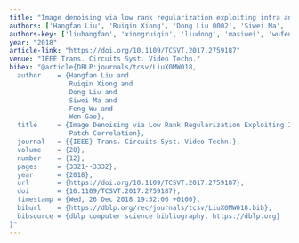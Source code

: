 ```yaml
---
title: "Image denoising via low rank regularization exploiting intra and inter patch correlation"
authors: ['Hangfan Liu', 'Ruiqin Xiong', 'Dong Liu 0002', 'Siwei Ma', 'Feng Wu', 'Wen Gao 0001']
authors-key: ['liuhangfan', 'xiongruiqin', 'liudong', 'masiwei', 'wufeng', 'gaowen']
year: "2018"
article-link: "https://doi.org/10.1109/TCSVT.2017.2759187"
venue: "IEEE Trans. Circuits Syst. Video Techn."
bibex: "@article{DBLP:journals/tcsv/LiuX0MW018,
  author    = {Hangfan Liu and
               Ruiqin Xiong and
               Dong Liu and
               Siwei Ma and
               Feng Wu and
               Wen Gao},
  title     = {Image Denoising via Low Rank Regularization Exploiting Intra and Inter
               Patch Correlation},
  journal   = {{IEEE} Trans. Circuits Syst. Video Techn.},
  volume    = {28},
  number    = {12},
  pages     = {3321--3332},
  year      = {2018},
  url       = {https://doi.org/10.1109/TCSVT.2017.2759187},
  doi       = {10.1109/TCSVT.2017.2759187},
  timestamp = {Wed, 26 Dec 2018 19:52:06 +0100},
  biburl    = {https://dblp.org/rec/journals/tcsv/LiuX0MW018.bib},
  bibsource = {dblp computer science bibliography, https://dblp.org}
}"
---
```


